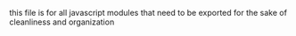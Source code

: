 this file is for all javascript modules that need to be exported for the sake of cleanliness and organization
